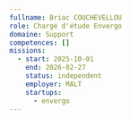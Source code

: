 ```yaml
---
fullname: Briac COUCHEVELLOU
role: Chargé d'étude Envergo
domaine: Support
competences: []
missions:
  - start: 2025-10-01
    end: 2026-02-27
    status: independent
    employer: MALT
    startups:
      - envergo
---
```

